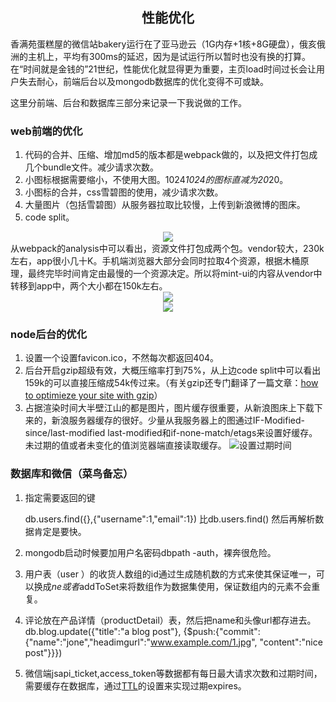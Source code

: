 <h2 align='center'>性能优化</h2>

香满苑蛋糕屋的微信站bakery运行在了亚马逊云（1G内存+1核+8G硬盘），俄亥俄洲的主机上，平均有300ms的延迟，因为是试运行所以暂时也没有换的打算。在“时间就是金钱的”21世纪，性能优化就显得更为重要，主页load时间过长会让用户失去耐心，前端后台以及mongodb数据库的优化变得不可或缺。

这里分前端、后台和数据库三部分来记录一下我说做的工作。

### web前端的优化
1. 代码的合并、压缩、增加md5的版本都是webpack做的，以及把文件打包成几个bundle文件。减少请求次数。
2. 小图标根据需要缩小，不使用大图。1024*1024的图标直减为20*20。
2. 小图标的合并，css雪碧图的使用，减少请求次数。
3. 大量图片（包括雪碧图）从服务器拉取比较慢，上传到新浪微博的图床。
4. code split。
 <div align='center'>
    <img src ='http://ww1.sinaimg.cn/large/7ec3646fgy1fj1kf77vfzj211v0jhwha.jpg'>
</div>
   从webpack的analysis中可以看出，资源文件打包成两个包。vendor较大，230k左右，app很小几十K。手机端浏览器大部分会同时拉取4个资源，根据木桶原理，最终完毕时间肯定由最慢的一个资源决定。所以将mint-ui的内容从vendor中转移到app中，两个大小都在150k左右。
 <div align=center>
    <img src = 'http://ww1.sinaimg.cn/large/7ec3646fgy1fj1kpdm5djj21130hq0v1.jpg'>
</div>
<div align=center>
<img src ='http://ww1.sinaimg.cn/large/7ec3646fgy1fizfp0nxrcj2076076q3e.jpg'>
</div>

### node后台的优化

1. 设置一个设置favicon.ico，不然每次都返回404。
2. 后台开启gzip超级有效，大概压缩率打到75%，从上边code split中可以看出159k的可以直接压缩成54k传过来。（有关gzip还专门翻译了一篇文章：[how to optimieze your site with gzip](https://github.com/guguji5/blogs/blob/master/how%20to%20optimieze%20your%20site%20with%20gzip.md)）
3. 占据渲染时间大半壁江山的都是图片，图片缓存很重要，从新浪图床上下载下来的，新浪服务器缓存的很好。少量从我服务器上的图通过IF-Modified-since/last-modified last-modified和if-none-match/etags来设置好缓存。未过期的值或者未变化的值浏览器端直接读取缓存。
![设置过期时间](http://ww1.sinaimg.cn/large/7ec3646fgy1fj1lfdimitj20ja03wdft.jpg)

### 数据库和微信（菜鸟备忘）

1. 指定需要返回的键

    db.users.find({},{"username":1,"email":1})   比db.users.find() 然后再解析数据肯定是要快。
2. mongodb启动时候要加用户名密码dbpath -auth，裸奔很危险。
3. 用户表（user ）的收货人数组的id通过生成随机数的方式来使其保证唯一，可以换成$ne或者$addToSet来将数组作为数据集使用，保证数组内的元素不会重复。
4. 评论放在产品详情（productDetail）表，然后把name和头像url都存进去。
db.blog.update({"title":"a blog post"},
{$push:{"commit":
{"name":"jone","headimgurl":"www.example.com/1.jpg",
"content":"nice post"}}})
5. 微信端jsapi_ticket,access_token等数据都有每日最大请求次数和过期时间，需要缓存在数据库，通过[TTL](https://docs.mongodb.com/manual/tutorial/expire-data/)的设置来实现过期expires。

    

